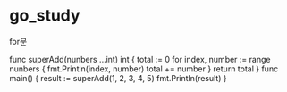# go_study

for문

func superAdd(nunbers ...int) int {
	total := 0
	for index, number := range nunbers {
		fmt.Println(index, number)
		total += number
	}
	return total
}
func main() {
	result := superAdd(1, 2, 3, 4, 5)
	fmt.Println(result)
}
